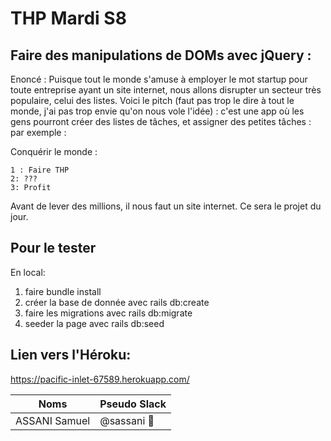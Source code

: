 # THP Mardi S8
##  Faire des manipulations de DOMs avec jQuery :
Enoncé : Puisque tout le monde s'amuse à employer le mot startup pour toute entreprise ayant un site internet, nous allons disrupter un secteur très populaire, celui des listes. Voici le pitch (faut pas trop le dire à tout le monde, j'ai pas trop envie qu'on nous vole l'idée) : c'est une app où les gens pourront créer des listes de tâches, et assigner des petites tâches : par exemple :

Conquérir le monde :

    1 : Faire THP
    2: ???
    3: Profit

Avant de lever des millions, il nous faut un site internet. Ce sera le projet du jour.

## Pour le tester
En local: 
1. faire bundle install
2. créer la base de donnée avec rails db:create
3. faire les migrations avec rails db:migrate
4. seeder la page avec rails db:seed

## Lien vers l'Héroku:
https://pacific-inlet-67589.herokuapp.com/

Noms | Pseudo Slack
------------ | -------------
ASSANI Samuel | @sassani :tiger: